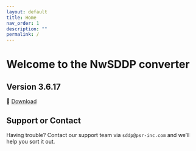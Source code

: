```yaml
---
layout: default
title: Home
nav_order: 1
description: ""
permalink: /
---
```


# Welcome to the NwSDDP converter

## Version 3.6.17

🔗 [Download](https://www.psr-inc.com/app/link/?t=d&f=nwsddp-3.6.17-setup.exe)

## Support or Contact

Having trouble? Contact our support team via `sddp@psr-inc.com` and we’ll help you sort it out.

